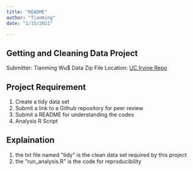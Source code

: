 ```yaml
---
title: "README"
author: "Tianming"
date: "1/15/2021"

---
```

## Getting and Cleaning Data Project
Submitter: Tianming Wu$
Data Zip File Location: [UC Irvine Repo](https://d396qusza40orc.cloudfront.net/getdata%2Fprojectfiles%2FUCI%20HAR%20Dataset.zip "Clicking will download the data")

## Project Requirement
1. Create a tidy data set 
2. Submit a link to a Github repository for peer review
3. Submit a README for understanding the codes
4. Analysis R Script

## Explaination
1. the txt file named "tidy" is the clean data set required by this project
2. the "run_analysis.R" is the code for reproducibility







